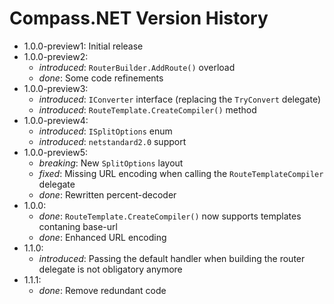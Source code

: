 # Compass.NET Version History

- 1.0.0-preview1: Initial release
- 1.0.0-preview2:
  - *introduced*: `RouterBuilder.AddRoute()` overload
  - *done*: Some code refinements
- 1.0.0-preview3:
  - *introduced*: `IConverter` interface (replacing the `TryConvert` delegate)
  - *introduced*: `RouteTemplate.CreateCompiler()` method
- 1.0.0-preview4:
  - *introduced*: `ISplitOptions` enum
  - *introduced*: `netstandard2.0` support
- 1.0.0-preview5:
  - *breaking*: New `SplitOptions` layout
  - *fixed*: Missing URL encoding when calling the `RouteTemplateCompiler` delegate 
  - *done*: Rewritten percent-decoder
- 1.0.0:
  - *done*: `RouteTemplate.CreateCompiler()` now supports templates contaning base-url
  - *done*: Enhanced URL encoding
- 1.1.0:
  - *introduced*: Passing the default handler when building the router delegate is not obligatory anymore
- 1.1.1:
  - *done*: Remove redundant code